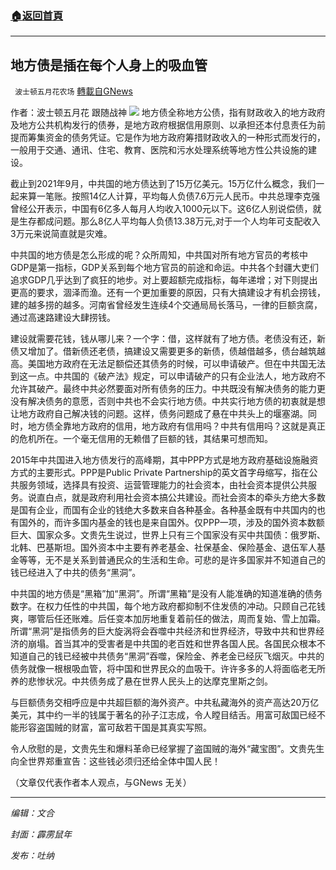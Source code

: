 ###  [:house:返回首頁](https://github.com/ourhimalayas/txt)
---


## 地方债是插在每个人身上的吸血管
` 波士顿五月花农场` [轉載自GNews](https://gnews.org/zh-hans/1577169/)

作者：波士顿五月花 跟随战神
![](https://assets.gnews.org/wp-content/uploads/2021/10/20211006-4.jpg)
地方债全称地方公债，指有财政收入的地方政府及地方公共机构发行的债券，是地方政府根据信用原则、以承担还本付息责任为前提而筹集资金的债务凭证。它是作为地方政府筹措财政收入的一种形式而发行的，一般用于交通、通讯、住宅、教育、医院和污水处理系统等地方性公共设施的建设。

截止到2021年9月，中共国的地方债达到了15万亿美元。15万亿什么概念，我们一起来算一笔账。按照14亿人计算，平均每人负债7.6万元人民币。中共总理李克强曾经公开表示，中国有6亿多人每月人均收入1000元以下。这6亿人别说偿债，就是生存都成问题。那么8亿人平均每人负债13.38万元,对于一个人均年可支配收入3万元来说简直就是灾难。

中共国的地方债是怎么形成的呢？众所周知，中共国对所有地方官员的考核中GDP是第一指标，GDP关系到每个地方官员的前途和命运。中共各个封疆大吏们追求GDP几乎达到了疯狂的地步。对上要超额完成指标，每年递增；对下则提出更高的要求，涸泽而渔。还有一个更加重要的原因，只有大搞建设才有机会捞钱，建的越多捞的越多。河南省曾经发生连续4个交通局局长落马，一律的巨额贪腐，通过高速路建设大肆捞钱。

建设就需要花钱，钱从哪儿来？一个字：借，这样就有了地方债。老债没有还，新债又增加了。借新债还老债，搞建设又需要更多的新债，债越借越多，债台越筑越高。美国地方政府在无法足额偿还其债务的时候，可以申请破产。但在中共国无法到这一点。中共国的《破产法》规定，可以申请破产的只有企业法人，地方政府不允许其破产。最终中共必然要面对所有债务的压力。中共既没有解决债务的能力更没有解决债务的意愿，否则中共也不会实行地方债。中共实行地方债的初衷就是想让地方政府自己解决钱的问题。这样，债务问题成了悬在中共头上的堰塞湖。同时，地方债全靠地方政府的信用，地方政府有信用吗？中共有信用吗？这就是真正的危机所在。一个毫无信用的无赖借了巨额的钱，其结果可想而知。

2015年中共国进入地方债发行的高峰期，其中PPP方式是地方政府基础设施融资方式的主要形式。PPP是Public Private Partnership的英文首字母缩写，指在公共服务领域，选择具有投资、运营管理能力的社会资本，由社会资本提供公共服务。说直白点，就是政府利用社会资本搞公共建设。而社会资本的牵头方绝大多数是国有企业，而国有企业的钱绝大多数来自各种基金。各种基金既有中共国内的也有国外的，而许多国内基金的钱也是来自国外。仅PPP一项，涉及的国外资本数额巨大、国家众多。文贵先生说过，世界上只有三个国家没有买中共国债：俄罗斯、北韩、巴基斯坦。国外资本中主要有养老基金、社保基金、保险基金、退伍军人基金等等，无不是关系到普通民众的生活和生命。可悲的是许多国家并不知道自己的钱已经进入了中共的债务“黑洞”。

中共国的地方债是“黑箱”加“黑洞”。所谓“黑箱”是没有人能准确的知道准确的债务数字。在权力任性的中共国，每个地方政府都抑制不住发债的冲动。只顾自己花钱爽，哪管后任还账难。后任变本加厉地重复着前任的做法，周而复始、雪上加霜。所谓“黑洞”是指债务的巨大旋涡将会吞噬中共经济和世界经济，导致中共和世界经济的崩塌。首当其冲的受害者是中共国的老百姓和世界各国人民。各国民众根本不知道自己的钱已经被中共债务“黑洞”吞噬，保险金、养老金已经灰飞烟灭。中共的债务就像一根根吸血管，将中国和世界民众的血吸干。许许多多的人将面临老无所养的悲惨状况。中共债务成了悬在世界人民头上的达摩克里斯之剑。

与巨额债务交相呼应是中共超巨额的海外资产。中共私藏海外的资产高达20万亿美元，其中约一半的钱属于著名的孙子江志成，令人瞠目结舌。用富可敌国已经不能形容盗国贼的财富，富可敌若干国是其真实写照。

令人欣慰的是，文贵先生和爆料革命已经掌握了盗国贼的海外“藏宝图”。文贵先生向全世界郑重宣告：这些钱必须归还给全体中国人民！

（文章仅代表作者本人观点，与GNews 无关）

* * *

*编辑：文合*

*封面：霹雳鼠年*

*发布：吐纳*
